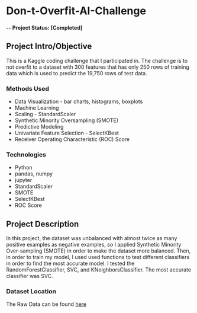 # Don-t-Overfit-AI-Challenge

#### -- Project Status: [Completed]

## Project Intro/Objective
This is a Kaggle coding challenge that I participated in. The challenge is to not overfit to a dataset with 300 features that has only 250 rows of training data which is used to predict the 19,750 rows of test data.


### Methods Used
* Data Visualization - bar charts, histograms, boxplots
* Machine Learning
* Scaling - StandardScaler
* Synthetic Minority Oversampling (SMOTE)
* Predictive Modeling
* Univariate Feature Selection - SelectKBest
* Receiver Operating Characteristic (ROC) Score

### Technologies
* Python
* pandas, numpy
* jupyter
* StandardScaler
* SMOTE
* SelectKBest
* ROC Score

## Project Description
In this project, the dataset was unbalanced with almost twice as many positive examples as negative examples, so I applied Synthetic Minority Over-sampling (SMOTE) in order to make the dataset more balanced. Then, in order to train my model, I used used functions to test different classifiers in order to find the most accurate model. I tested the RandomForestClassifier, SVC, and KNeighborsClassifier. The most accurate classifier was SVC.


### Dataset Location
The Raw Data can be found [here](https://www.kaggle.com/c/dont-overfit-ii)
